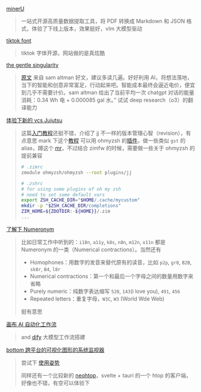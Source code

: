 [minerU](https://github.com/opendatalab/MinerU)

> 一站式开源高质量数据提取工具，将 PDF 转换成 Markdown 和 JSON 格式，体验了下线上版本，效果挺好，vlm 大模型驱动

[tiktok font](https://www.tiktok.com/font)

> tiktok 字体开源，网站做的是真炫酷

[the gentle singularity](https://mp.weixin.qq.com/s/75AbnIxWgRmYS25eco1SjA)

> [原文](https://blog.samaltman.com/the-gentle-singularity) 来自 sam altman 好文，建议多读几遍。好好利用 AI，将想法落地，当下的智能和创意非常富足，行动起来吧。智能成本最终会逼近电价，便宜到几乎不需要计价。sam altman 给出了当前平均一次 chatgpt 对话的能量消耗：0.34 Wh 电 + 0.000085 gal 水。”
> 试试 deep research（o3）的翻译能力

[体验下新的 vcs Jujutsu](https://github.com/jj-vcs/jj)

> 这篇[入门教程](https://maddie.wtf/posts/2025-07-21-jujutsu-for-busy-devs)还挺不错，介绍了 jj 不一样的版本管理心智（revision），有点意思
> mark 下这个[教程](https://steveklabnik.github.io/jujutsu-tutorial/introduction/introduction.html)
> 可以用 ohmyzsh 的[插件](https://github.com/ohmyzsh/ohmyzsh/blob/master/plugins/jj/README.md)，做一些类似 `gst` 的 alias，蹲这个 [mr](https://github.com/ohmyzsh/ohmyzsh/pull/13179)，不过结合 zimfw 的时候，需要做一些关于 ohmyzsh 的提前兼容
>
> ```bash
> # .zimrc
> zmodule ohmyzsh/ohmyzsh --root plugins/jj
> ```
>
> ```bash
> # .zshrc
> # for using some plugins of oh my zsh
> # need to set some default vars
> export ZSH_CACHE_DIR="$HOME/.cache/mycustom"
> mkdir -p "$ZSH_CACHE_DIR/completions"
> ZIM_HOME=${ZDOTDIR:-${HOME}}/.zim
> ...
> ```

[了解下 Numeronym](https://en.wikipedia.org/wiki/Numeronym)

> 比如日常工作中听到的：`i18n`, `a11y`, `k8s`, `n8n`, `m12n`, `o11n` 都是 Numeronym 的一类（Numerical contractions）。当然还有
>
> - Homophones：用数字的发音来替代原有的读音，比如 `p2p`, `gr8`, `B2B`, `sk8r`, `B4`, `l8r`
> - Numerical contractions：第一个和最后一个字母之间的数量用数字来省略
> - Purely numeric：纯数字表达缩写 `520`, `143`(i love you), `491`, `456`
> - Repeated letters：重复字母，`W3C`, `W3` (World Wde Web)
>
> 挺有意思

[画布 AI 自动化工作流](https://n8n.io/)

> and [dify](https://github.com/langgenius/dify) 大模型工作流搭建

[bottom 跨平台的可视化图形的系统监视器](https://github.com/ClementTsang/bottom)

> 尝试下 [使用姿势](https://bottom.pages.dev/stable/usage/general-usage/)
>
> 同样还有一个比较新的 [neohtop](https://github.com/abdenasser/neohtop)，svelte + tauri 的一个 htop 的客户端，好像也不错，有空可以体验下
